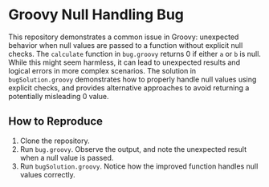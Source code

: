 # Groovy Null Handling Bug

This repository demonstrates a common issue in Groovy: unexpected behavior when null values are passed to a function without explicit null checks.  The `calculate` function in `bug.groovy` returns 0 if either `a` or `b` is null. While this might seem harmless, it can lead to unexpected results and logical errors in more complex scenarios.  The solution in `bugSolution.groovy` demonstrates how to properly handle null values using explicit checks, and provides alternative approaches to avoid returning a potentially misleading 0 value. 

## How to Reproduce

1. Clone the repository.
2. Run `bug.groovy`. Observe the output, and note the unexpected result when a null value is passed.
3. Run `bugSolution.groovy`. Notice how the improved function handles null values correctly. 